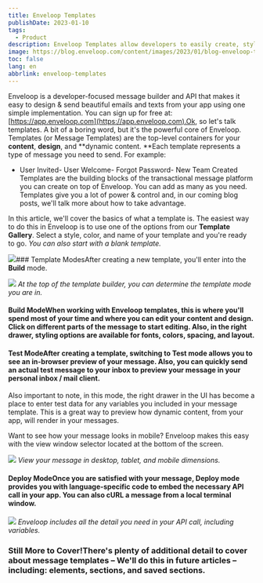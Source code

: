 ```yaml
---
title: Enveloop Templates
publishDate: 2023-01-10
tags:
  - Product
description: Enveloop Templates allow developers to easily create, style, and connect messages to send from their app to their users.
image: https://blog.enveloop.com/content/images/2023/01/blog-enveloop-templates-green-post-without-text.png
toc: false
lang: en
abbrlink: enveloop-templates
---
```


Enveloop is a developer-focused message builder and API that makes it easy to design &amp; send beautiful emails and texts from your app using one simple implementation. You can sign up for free at: [https://app.enveloop.com](https://app.enveloop.com).Ok, so let's talk templates. A bit of a boring word, but it's the powerful core of Enveloop. Templates (or Message Templates) are the top-level containers for your **content**, **design**, and **dynamic content. **Each template represents a type of message you need to send. For example:

- User Invited- User Welcome- Forgot Password- New Team Created
Templates are the building blocks of the transactional message platform you can create on top of Enveloop. You can add as many as you need. Templates give you a lot of power &amp; control and, in our coming blog posts, we'll talk more about how to take advantage.

In this article, we'll cover the basics of what a template is. The easiest way to do this in Enveloop is to use one of the options from our **Template Gallery**. Select a style, color, and name of your template and you're ready to go. *You can also start with a blank template.*

![](https://blog.enveloop.com/content/images/2023/01/Screenshot-2023-01-09-at-3.40.17-PM.png)### Template ModesAfter creating a new template, you'll enter into the **Build** mode.

![](https://blog.enveloop.com/content/images/2023/01/Screenshot-2023-01-09-at-3.55.46-PM.png)
*At the top of the template builder, you can determine the template mode you are in.*
#### Build ModeWhen working with Enveloop templates, this is where you'll spend most of your time and where you can edit your content and design. Click on different parts of the message to start editing. Also, in the right drawer, styling options are available for fonts, colors, spacing, and layout.

#### Test ModeAfter creating a template, switching to **Test** mode allows you to see an in-browser preview of your message. Also, you can quickly send an actual test message to your inbox to preview your message in your personal inbox / mail client.

Also important to note, in this mode, the right drawer in the UI has become a place to enter test data for any variables you included in your message template. This is a great way to preview how dynamic content, from your app, will render in your messages.

Want to see how your message looks in mobile? Enveloop makes this easy with the view window selector located at the bottom of the screen.

![](https://blog.enveloop.com/content/images/2023/01/Screenshot-2023-01-09-at-8.03.17-PM.png)
*View your message in desktop, tablet, and mobile dimensions.*
#### Deploy ModeOnce you are satisfied with your message, **Deploy** mode provides you with language-specific code to embed the necessary API call in your app. You can also cURL a message from a local terminal window.

![](https://blog.enveloop.com/content/images/2023/01/Screenshot-2023-01-09-at-5.12.50-PM.png)
*Enveloop includes all the detail you need in your API call, including variables.*
### Still More to Cover!There's plenty of additional detail to cover about message templates – We'll do this in future articles – including: elements, sections, and saved sections.
